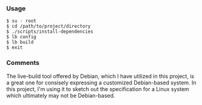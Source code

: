 ### Usage
    $ su - root
    $ cd /path/to/project/directory
    $ ./scripts/install-dependencies
    $ lb config
    $ lb build
    $ exit

### Comments
The live-build tool offered by Debian, which I have utilized in this project, is a great one for consisely expressing a customized Debian-based system. In this project, I'm using it to sketch out the specification for a Linux system which ultimately may not be Debian-based.